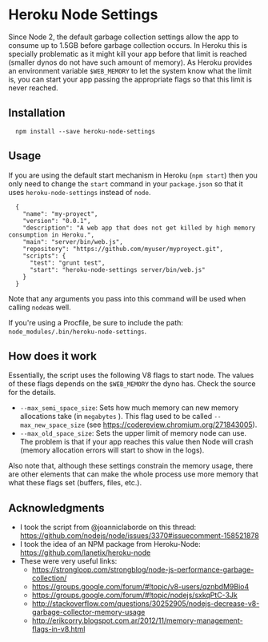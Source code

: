 # Heroku Node Settings

Since Node 2, the default garbage collection settings allow the app to consume up to 1.5GB before garbage collection occurs. In Heroku this is specially problematic as it might kill your app before that limit is reached (smaller dynos do not have such amount of memory).
As Heroku provides an environment variable `$WEB_MEMORY` to let the system know what the limit is, you can start your app passing the appropriate flags so that this limit is never reached.

## Installation
```
  npm install --save heroku-node-settings
```

## Usage
If you are using the default start mechanism in Heroku (`npm start`) then you only need to change the `start` command in your `package.json` so that it uses `heroku-node-settings` instead of `node`.  

```
  {
    "name": "my-proyect",
    "version": "0.0.1",
    "description": "A web app that does not get killed by high memory consumption in Heroku.",
    "main": "server/bin/web.js",
    "repository": "https://github.com/myuser/myproyect.git",
    "scripts": {
      "test": "grunt test",
      "start": "heroku-node-settings server/bin/web.js"
    }
  }
```
Note that any arguments you pass into this command will be used when calling `node`as well.

If you're using a Procfile, be sure to include the path: `node_modules/.bin/heroku-node-settings`.

## How does it work
Essentially, the script uses the following V8 flags to start node. The values of these flags depends on the `$WEB_MEMORY` the dyno has. Check the source for the details.

- `--max_semi_space_size`: Sets how much memory can new memory allocations take (in `megabytes` ). This flag used to be called `--max_new_space_size` (see https://codereview.chromium.org/271843005).
- `--max_old_space_size`: Sets the upper limit of memory node can use. The problem is that if your app reaches this value then Node will crash (memory allocation errors will start to show in the logs).

Also note that, although these settings constrain the memory usage, there are other elements that can make the whole process use more memory that what these flags set (buffers, files, etc.).

## Acknowledgments
* I took the script from @joanniclaborde on this thread: https://github.com/nodejs/node/issues/3370#issuecomment-158521878
* I took the idea of an NPM package from Heroku-Node: https://github.com/lanetix/heroku-node
* These were very useful links:
  - https://strongloop.com/strongblog/node-js-performance-garbage-collection/
  - https://groups.google.com/forum/#!topic/v8-users/qznbdM9Bio4
  - https://groups.google.com/forum/#!topic/nodejs/sxkqPtC-3Jk
  - http://stackoverflow.com/questions/30252905/nodejs-decrease-v8-garbage-collector-memory-usage
  - http://erikcorry.blogspot.com.ar/2012/11/memory-management-flags-in-v8.html
